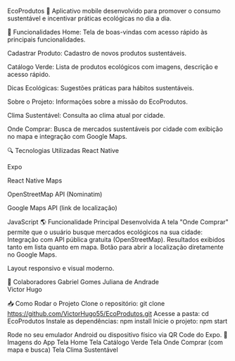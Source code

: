 EcoProdutos 🌿
Aplicativo mobile desenvolvido para promover o consumo sustentável e incentivar práticas ecológicas no dia a dia.

📱 Funcionalidades
Home: Tela de boas-vindas com acesso rápido às principais funcionalidades.

Cadastrar Produto: Cadastro de novos produtos sustentáveis.

Catálogo Verde: Lista de produtos ecológicos com imagens, descrição e acesso rápido.

Dicas Ecológicas: Sugestões práticas para hábitos sustentáveis.

Sobre o Projeto: Informações sobre a missão do EcoProdutos.

Clima Sustentável: Consulta ao clima atual por cidade.

Onde Comprar: Busca de mercados sustentáveis por cidade com exibição no mapa e integração com Google Maps.

🔍 Tecnologias Utilizadas
React Native

Expo

React Native Maps

OpenStreetMap API (Nominatim)

Google Maps API (link de localização)

JavaScript
🌎 Funcionalidade Principal Desenvolvida
A tela "Onde Comprar" permite que o usuário busque mercados ecológicos na sua cidade:
Integração com API pública gratuita (OpenStreetMap).
Resultados exibidos tanto em lista quanto em mapa.
Botão para abrir a localização diretamente no Google Maps.

Layout responsivo e visual moderno.

👥 Colaboradores
Gabriel Gomes 
Juliana de Andrade	
Victor Hugo	

📥 Como Rodar o Projeto
Clone o repositório:
git clone https://github.com/VictorHugo55/EcoProdutos.git
Acesse a pasta:
cd EcoProdutos
Instale as dependências:
npm install
Inicie o projeto:
npm start

Rode no seu emulador Android ou dispositivo físico via QR Code do Expo.
📸 Imagens do App
Tela Home
Tela Catálogo Verde
Tela Onde Comprar (com mapa e busca)
Tela Clima Sustentável

